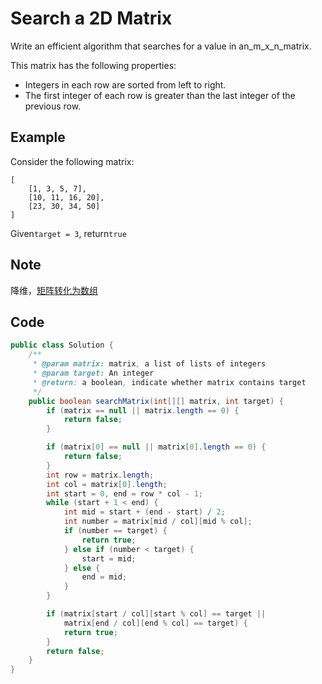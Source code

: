 # Search a 2D Matrix

Write an efficient algorithm that searches for a value in an_m_x_n_matrix.

This matrix has the following properties:

* Integers in each row are sorted from left to right.
* The first integer of each row is greater than the last integer of the previous row.

## Example

Consider the following matrix:

```
[
    [1, 3, 5, 7],
    [10, 11, 16, 20],
    [23, 30, 34, 50]
]
```

Given`target = 3`, return`true`

## Note

降维，[矩阵转化为数组](https://github.com/carsonluuu/mycodebook/tree/3b3e84129460f3ddfa34e34fdb3c84a3e0987536/appendix/3math/matrix-coordinate.md)

## Code

```java
public class Solution {
    /**
     * @param matrix: matrix, a list of lists of integers
     * @param target: An integer
     * @return: a boolean, indicate whether matrix contains target
     */
    public boolean searchMatrix(int[][] matrix, int target) {
        if (matrix == null || matrix.length == 0) {
            return false;
        }

        if (matrix[0] == null || matrix[0].length == 0) {
            return false;
        }
        int row = matrix.length;
        int col = matrix[0].length;
        int start = 0, end = row * col - 1;
        while (start + 1 < end) {
            int mid = start + (end - start) / 2;
            int number = matrix[mid / col][mid % col];
            if (number == target) {
                return true;
            } else if (number < target) {
                start = mid;
            } else {
                end = mid;
            }
        }

        if (matrix[start / col][start % col] == target ||
            matrix[end / col][end % col] == target) {
            return true;
        }
        return false;
    }
}
```
